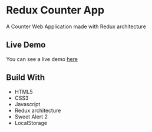 # Redux Counter App

A Counter Web Application made with Redux architecture

## Live Demo

You can see a live demo [here](https://redux-counter-app.surge.sh/)

## Build With

- HTML5
- CSS3
- Javascript
- Redux architecture
- Sweet Alert 2
- LocalStorage
